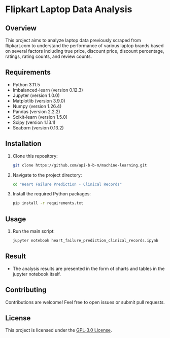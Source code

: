 # Flipkart Laptop Data Analysis

## Overview

This project aims to analyze laptop data previously scraped from flipkart.com to understand the performance of various laptop brands based on several factors including true price, discount price, discount percentage, ratings, rating counts, and review counts.


## Requirements

- Python 3.11.5
- Imbalanced-learn (version 0.12.3)
- Jupyter (version 1.0.0)
- Matplotlib (version 3.9.0)
- Numpy (version 1.26.4)
- Pandas (version 2.2.2)
- Scikit-learn (version 1.5.0)
- Scipy (version 1.13.1)
- Seaborn (version 0.13.2)

## Installation

1. Clone this repository:

    ```bash
    git clone https://github.com/api-b-b-m/machine-learning.git
    ```

2. Navigate to the project directory:

    ```bash
    cd "Heart Failure Prediction - Clinical Records"
    ```

3. Install the required Python packages:

    ```bash
    pip install -r requirements.txt
    ```

## Usage

1. Run the main script:

    ```bash
    jupyter notebook heart_failure_prediction_clinical_records.ipynb
    ```

## Result

- The analysis results are presented in the form of charts and tables in the jupyter notebook itself.

## Contributing

Contributions are welcome! Feel free to open issues or submit pull requests.

## License

This project is licensed under the [GPL-3.0 License](https://www.gnu.org/licenses/gpl-3.0.en.html).
